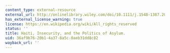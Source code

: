 ```yaml
---
content_type: external-resource
external_url: http://onlinelibrary.wiley.com/doi/10.1111/j.1548-1387.2011.01165.x/full
has_external_license_warning: true
license: https://en.wikipedia.org/wiki/All_rights_reserved
status: ''
title: Haiti, Insecurity, and the Politics of Asylum.
uid: 36af9b76-20b1-4a37-8a5c-0aeb31dd8c82
wayback_url: ''
---
```

